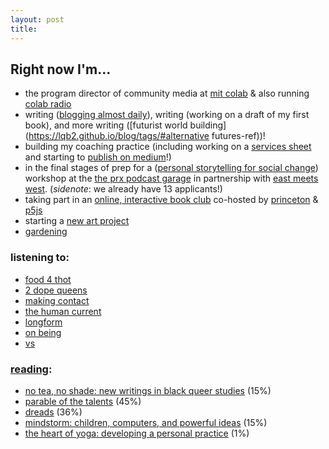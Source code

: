 ```yaml
---
layout: post
title: 
---
```

## Right now I'm...

* the program director of community media at [mit colab][colab] & also running [colab radio][colab radio]
* writing ([blogging almost daily](https://lqb2.github.io/blog/)), writing (working on a draft of my first book), and more writing ([futurist world building](https://lqb2.github.io/blog/tags/#alternative futures-ref))!
* building my coaching practice (including working on a [services sheet](https://lqb2.github.io/productivity/coaching.html) and starting to [publish on medium](https://medium.com/@lqb2/how-i-started-a-coaching-practice-c98e9f383d01)!)
* in the final stages of prep for a ([personal storytelling for social change](https://www.podcastgarage.org/events/2017/8/5/personal-storytelling-for-social-change)) workshop at the [the prx podcast garage](https://www.podcastgarage.org) in partnership with [east meets west](http://www.emwbookstore.com/). (_sidenote_: we already have 13 applicants!)
* taking part in an [online, interactive book club](http://cst.princeton.edu/events/interactive-book-club) co-hosted by [princeton](http://cst.princeton.edu/) & [p5js](https://p5js.org/) 
* starting a [new art project](https://www.instagram.com/p/BWnW0AkFXcp/?taken-by=lqb2)
* [gardening](https://www.instagram.com/p/BWqrOLxl9J3/?taken-by=lqb2)


### listening to: 

* [food 4 thot](https://food4thotpodcast.com)
* [2 dope queens](http://www.wnyc.org/shows/dopequeens)
* [making contact](http://www.radioproject.org/)
* [the human current](http://www.human-current.com/#intro)
* [longform](https://longform.org/)
* [on being](http://onbeing.org)
* [vs](https://itunes.apple.com/us/podcast/vs/id1249005448?mt=2)

### [reading](https://www.goodreads.com/review/list/61877628-lawrence?shelf=currently-reading&utm_campaign=mybooksnav&utm_content=mybooks_cta&utm_medium=web&utm_source=homepage):

* [no tea, no shade: new writings in black queer studies](https://www.goodreads.com/book/show/27882447-no-tea-no-shade) (15%)
* [parable of the talents](https://www.goodreads.com/book/show/764646.Parable_of_the_Talents) (45%)
* [dreads](https://www.goodreads.com/book/show/170967.Dreads) (36%)
* [mindstorm: children, computers, and powerful ideas](https://www.goodreads.com/book/show/703532.Mindstorms) (15%)
* [the heart of yoga: developing a personal practice](https://www.goodreads.com/book/show/21332218-the-heart-of-yoga) (1%)


[colab]: http://colab.mit.edu
[colab radio]: http://colabradio.mit.edu